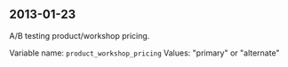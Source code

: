 2013-01-23
----------

A/B testing product/workshop pricing.

Variable name: `product_workshop_pricing`
Values: "primary" or "alternate"
